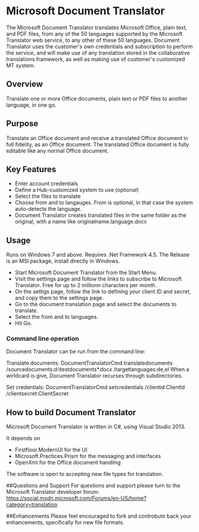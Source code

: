 # Microsoft Document Translator
The Microsoft Document Translator translates Microsoft Office, plain text, and PDF files, from any of the 50 languages supported by the Microsoft Translator web service, to any other of these 50 languages.
Document Translator uses the customer's own credentials and subscription to perform the service, and will make use of any translation stored in the collaborative translations framework,
as well as making use of customer's customized MT system.

## Overview
Translate one or more Office documents, plain text or PDF files to another language, in one go. 

## Purpose
Translate an Office document and receive a translated Office document in full fidelity, as an Office document. The translated Office document is fully editable like any normal Office document. 

## Key Features
- Enter account credentials
- Define a Hub-customized system to use (optional)
- Select the files to translate
- Choose from and to langauges. From is optional, in that case the system auto-detects the language.
- Document Translator creates translated files in the same folder as the original, with a name like originalname.language.docx

## Usage
Runs on Windows 7 and above.
Requires .Net Framework 4.5.
The Release is an MSI package, install directly in Windows. 

- Start Microsoft Document Translator from the Start Menu.
- Visit the settings page and follow the links to subscribe to Microsoft Translator. Free for up to 2 millionn characters per month.
- On the settigs page, follow the link to defining your client ID and secret, and copy them to the settings page.
- Go to the document translation page and select the documents to translate.
- Select the from and to languages.
- Hit Go.

### Command line operation
Document Translator can be run from the command line:

Translate documents:
  DocumentTranslatorCmd translatedocuments /sourcedocuments:d:\testdocuments\*.docx /targetlanguages:de,el
When a wirldcard is give, Document Translator recurses through subdirectories.


Set credentials:
DocumentTranslatorCmd setcredentials /clientid:ClientId /clientsecret:ClientSecret



## How to build Document Translator
Microsoft Document Translator is written in C#, using Visual Studio 2013.

It depends on
- Firstfloor.ModernUI for the UI
- Microsoft.Practices.Prism for the messaging and interfaces
- OpenXml for the Office document handling

The software is open to accepting new file types for translation. 

##Questions and Support
For questions and support please turn to the Microsoft Translator developer forum: https://social.msdn.microsoft.com/Forums/en-US/home?category=translation

##Enhancements
Please feel encouraged to fork and controbute back your enhancements, specifically for new file formats.
